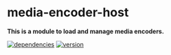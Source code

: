 # media-encoder-host

**This is a module to load and manage media encoders.**

[![dependencies](https://img.shields.io/david/chrisguttandin/media-encoder-host.svg?style=flat-square)](https://github.com/chrisguttandin/media-encoder-host/network/dependencies)
[![version](https://img.shields.io/npm/v/media-encoder-host.svg?style=flat-square)](https://www.npmjs.com/package/media-encoder-host)
